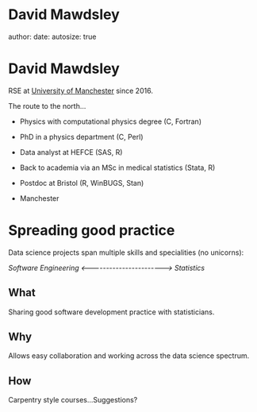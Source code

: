 David Mawdsley
========================================================
author: 
date: 
autosize: true

David Mawdsley
========================================================

RSE at [University of Manchester](https://www.manchester.ac.uk) since 2016.

The route to the north...

- Physics with computational physics degree (C, Fortran)
- PhD in a physics department (C, Perl)
- Data analyst at HEFCE (SAS, R)
- Back to academia via an MSc in medical statistics (Stata, R)
- Postdoc at Bristol (R, WinBUGS, Stan)

- Manchester


Spreading good practice
========================================================
Data science projects span multiple skills and specialities (no unicorns):

*Software Engineering <-----------------------> Statistics*

## What
Sharing good software development practice with statisticians.  

## Why
Allows easy collaboration and working across the data science spectrum.  

## How
Carpentry style courses...Suggestions?
